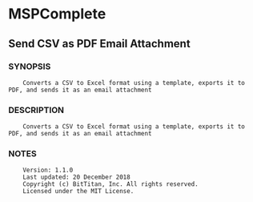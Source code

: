 # MSPComplete
## Send CSV as PDF Email Attachment
### SYNOPSIS
```
    Converts a CSV to Excel format using a template, exports it to PDF, and sends it as an email attachment
```
### DESCRIPTION
```
    Converts a CSV to Excel format using a template, exports it to PDF, and sends it as an email attachment
```
### NOTES
```
    Version: 1.1.0
    Last updated: 20 December 2018
    Copyright (c) BitTitan, Inc. All rights reserved.
    Licensed under the MIT License.
```

